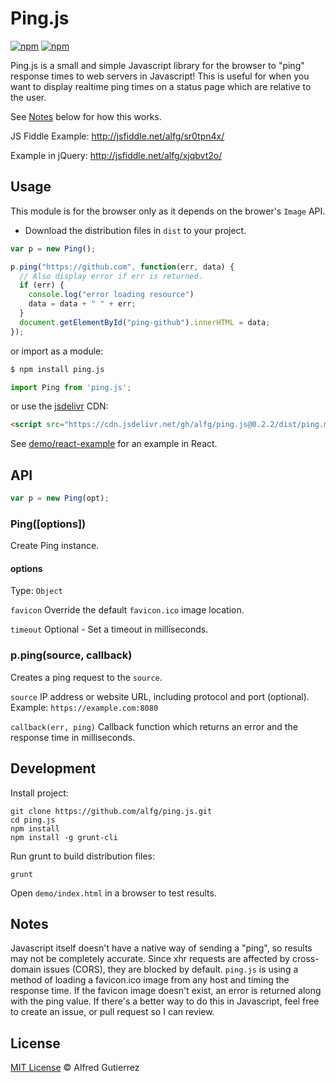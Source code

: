 # Ping.js

[![npm](https://img.shields.io/npm/v/ping.js.svg)](https://www.npmjs.com/package/ping.js)
[![npm](https://img.shields.io/npm/dt/ping.js.svg)](https://www.npmjs.com/package/ping.js)

Ping.js is a small and simple Javascript library for the browser to "ping" response times to web servers in Javascript! This is useful for when you want to display realtime ping times on a status page which are relative to the user.

See [Notes](#notes) below for how this works.

JS Fiddle Example: http://jsfiddle.net/alfg/sr0tpn4x/

Example in jQuery: http://jsfiddle.net/alfg/xjqbvt2o/

## Usage

This module is for the browser only as it depends on the brower's `Image` API.

* Download the distribution files in `dist` to your project.

```javascript
var p = new Ping();

p.ping("https://github.com", function(err, data) {
  // Also display error if err is returned.
  if (err) {
    console.log("error loading resource")
    data = data + " " + err;
  }
  document.getElementById("ping-github").innerHTML = data;
});
```

or import as a module:

```bash
$ npm install ping.js
```

```javascript
import Ping from 'ping.js';
```

or use the [jsdelivr](https://www.jsdelivr.com) CDN:

```html
<script src="https://cdn.jsdelivr.net/gh/alfg/ping.js@0.2.2/dist/ping.min.js" type="text/javascript"></script>
```

See [demo/react-example](demo/react-example) for an example in React.

## API

```javascript
var p = new Ping(opt);
```

### Ping([options])

Create Ping instance.

#### options
Type: `Object`

`favicon` Override the default `favicon.ico` image location.

`timeout` Optional - Set a timeout in milliseconds.

### p.ping(source, callback)

Creates a ping request to the `source`.

`source` IP address or website URL, including protocol and port (optional). Example: `https://example.com:8080`

`callback(err, ping)` Callback function which returns an error and the response time in milliseconds.


## Development

Install project:
```
git clone https://github.com/alfg/ping.js.git
cd ping.js
npm install
npm install -g grunt-cli
```

Run grunt to build distribution files:
```
grunt
```

Open `demo/index.html` in a browser to test results.

## Notes

Javascript itself doesn't have a native way of sending a "ping", so results may not be completely accurate. Since xhr requests are affected by cross-domain issues (CORS), they are blocked by default. `ping.js` is using a method of loading a favicon.ico image from any host and timing the response time. If the favicon image doesn't exist, an error is returned along with the ping value. If there's a better way to do this in Javascript, feel free to create an issue, or pull request so I can review.

## License

[MIT License](http://alfg.mit-license.org/) © Alfred Gutierrez
